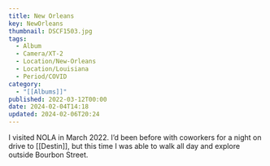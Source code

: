 ```yaml
---
title: New Orleans
key: NewOrleans
thumbnail: DSCF1503.jpg
tags:
  - Album
  - Camera/XT-2
  - Location/New-Orleans
  - Location/Louisiana
  - Period/COVID
category:
  - "[[Albums]]"
published: 2022-03-12T00:00
date: 2024-02-04T14:18
updated: 2024-02-06T20:24
---
```

I visited NOLA in March 2022. I’d been before with coworkers for a night on drive to [[Destin]], but this time I was able to walk all day and explore outside Bourbon Street.
